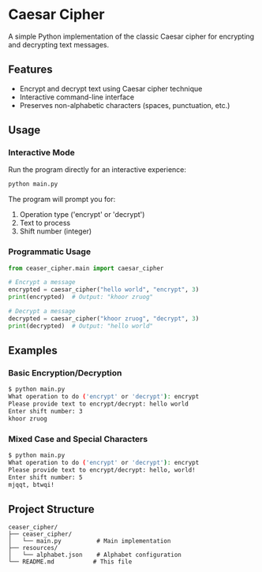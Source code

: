 # Caesar Cipher

A simple Python implementation of the classic Caesar cipher for encrypting and decrypting text messages.

## Features

- Encrypt and decrypt text using Caesar cipher technique
- Interactive command-line interface
- Preserves non-alphabetic characters (spaces, punctuation, etc.)

## Usage

### Interactive Mode

Run the program directly for an interactive experience:

```bash
python main.py
```

The program will prompt you for:
1. Operation type ('encrypt' or 'decrypt')
2. Text to process
3. Shift number (integer)

### Programmatic Usage

```python
from ceaser_cipher.main import caesar_cipher

# Encrypt a message
encrypted = caesar_cipher("hello world", "encrypt", 3)
print(encrypted)  # Output: "khoor zruog"

# Decrypt a message
decrypted = caesar_cipher("khoor zruog", "decrypt", 3)
print(decrypted)  # Output: "hello world"
```

## Examples

### Basic Encryption/Decryption
```bash
$ python main.py
What operation to do ('encrypt' or 'decrypt'): encrypt
Please provide text to encrypt/decrypt: hello world
Enter shift number: 3
khoor zruog
```

### Mixed Case and Special Characters
```bash
$ python main.py
What operation to do ('encrypt' or 'decrypt'): encrypt
Please provide text to encrypt/decrypt: hello, world!
Enter shift number: 5
mjqqt, btwqi!
```

## Project Structure

```
ceaser_cipher/
├── ceaser_cipher/
│   └── main.py          # Main implementation
├── resources/
│   └── alphabet.json    # Alphabet configuration
└── README.md           # This file
```